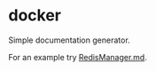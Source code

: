 docker
======

Simple documentation generator.

For an example try [RedisManager.md](RedisManager.md).